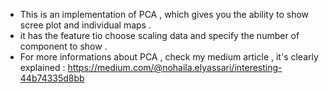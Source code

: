 - This is an implementation of PCA , which gives  you the ability to show scree plot and individual maps .
- it has the feature tio choose scaling data and specify the number of component to show .
- For more informations about PCA , check my medium article , it's clearly explained : https://medium.com/@nohaila.elyassari/interesting-44b74335d8bb
